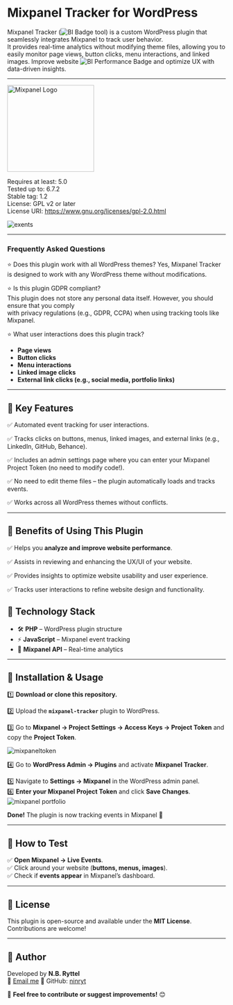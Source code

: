 # Mixpanel Tracker for WordPress

Mixpanel Tracker (![BI Badge](https://img.shields.io/badge/Business%20Intelligence-000080?style=flat-square) tool) is a custom WordPress plugin that seamlessly integrates Mixpanel to track user behavior.  
It provides real-time analytics without modifying theme files, allowing you to easily monitor page views, button clicks, menu interactions, and linked images. Improve website ![BI Performance Badge](https://img.shields.io/badge/Performance%20-008B8B?style=flat-square) and optimize UX with data-driven insights.

---

<img src="https://cdn.brandfetch.io/idr_rhI2FS/theme/dark/id2z2mYeIM.svg?c=1dxbfHSJFAPEGdCLU4o5B" alt="Mixpanel Logo" width="200"/>

Requires at least: 5.0  
Tested up to: 6.7.2  
Stable tag: 1.2  
License: GPL v2 or later  
License URI: https://www.gnu.org/licenses/gpl-2.0.html 

![exents](https://github.com/user-attachments/assets/9942b585-3c0e-43c6-bf25-f9c931ae3e2f)

---
### Frequently Asked Questions

⭐ Does this plugin work with all WordPress themes? 
Yes, Mixpanel Tracker is designed to work with any WordPress theme without modifications.

⭐ Is this plugin GDPR compliant?  
This plugin does not store any personal data itself. However, you should ensure that you comply  
with privacy regulations (e.g., GDPR, CCPA) when using tracking tools like Mixpanel.

⭐ What user interactions does this plugin track? 
- **Page views**  
- **Button clicks**  
- **Menu interactions**  
- **Linked image clicks**  
- **External link clicks (e.g., social media, portfolio links)**  

---

## 🔸 Key Features   
✅ Automated event tracking for user interactions.  

✅ Tracks clicks on buttons, menus, linked images, and external links (e.g., LinkedIn, GitHub, Behance).  

✅ Includes an admin settings page where you can enter your Mixpanel Project Token (no need to modify code!).  

✅ No need to edit theme files – the plugin automatically loads and tracks events.  

✅ Works across all WordPress themes without conflicts.  


---

## 🔸 Benefits of Using This Plugin 
✅ Helps you **analyze and improve website performance**.  

✅ Assists in reviewing and enhancing the UX/UI of your website.  

✅ Provides insights to optimize website usability and user experience.  

✅ Tracks user interactions to refine website design and functionality.  


## 🔸  Technology Stack  
- 🛠 **PHP** – WordPress plugin structure  
- ⚡ **JavaScript** – Mixpanel event tracking  
- 📡 **Mixpanel API** – Real-time analytics  

---
 
## 🔸  Installation & Usage  
1️⃣ **Download or clone this repository.**  

2️⃣ Upload the **`mixpanel-tracker`** plugin to WordPress.  

3️⃣ Go to **Mixpanel → Project Settings → Access Keys → Project Token** and copy the **Project Token**.  

![mixpaneltoken](https://github.com/user-attachments/assets/b7c34e4a-0eb1-40a5-8a20-83129ee7385f)

4️⃣ Go to **WordPress Admin → Plugins** and activate **Mixpanel Tracker**.  

5️⃣ Navigate to **Settings → Mixpanel** in the WordPress admin panel.  
6️⃣ **Enter your Mixpanel Project Token** and click **Save Changes**. 
![mixpanel portfolio](https://github.com/user-attachments/assets/100ad3a5-578f-472d-8c21-84176a871a16)


**Done!** The plugin is now tracking events in Mixpanel 🎉  

---

## 🔸  How to Test  
✅ **Open Mixpanel → Live Events**.  
✅ Click around your website (**buttons, menus, images**).  
✅ Check if **events appear** in Mixpanel’s dashboard.  


---

## 🔸 License  
This plugin is open-source and available under the **MIT License**. Contributions are welcome!  

---

## 👤 Author
Developed by **N.B. Ryttel**  
📧 [Email me](zerobughero@gmail.com)
🔗 GitHub: [ninryt](https://github.com/ninryt)  


🚀 **Feel free to contribute or suggest improvements!** 😊  
